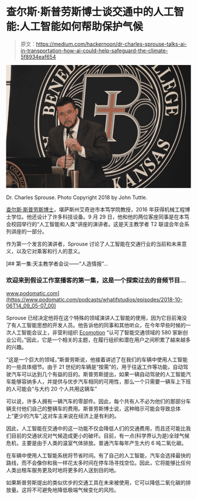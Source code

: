 # 查尔斯·斯普劳斯博士谈交通中的人工智能:人工智能如何帮助保护气候

> 原文：<https://medium.com/hackernoon/dr-charles-sprouse-talks-ai-in-transportation-how-ai-could-help-safeguard-the-climate-5f8934eaf654>

![](img/5eb18c8ee4bd5f06de99464372dce6e3.png)

Dr. Charles Sprouse. Photo Copyright 2018 by John Tuttle.

[查尔斯·斯普劳斯博士](https://www.benedictine.edu/faculty-staff/sprouse-charles)，堪萨斯州艾奇逊市本笃学院教授，2016 年获得机械工程博士学位。他还设计了许多科技设备。9 月 29 日，他和他的两位客座同事是在本笃会校园举行的“人工智能和人类”讲座的演讲者。这是天主教学者 T2 联谊会年会系列讲座的一部分。

作为第一个发言的演讲者，Sprouse 讨论了人工智能在交通行业的当前和未来意义，以及它对乘客和行人的意义。

[](https://www.podomatic.com/podcasts/whatifstudios/episodes/2018-10-06T14_09_05-07_00) [## 第一集:天主教学者会议——“人造情报”...

### 欢迎来到假设工作室播客的第一集，这是一个探索过去的音频节目…

www.podomatic.com](https://www.podomatic.com/podcasts/whatifstudios/episodes/2018-10-06T14_09_05-07_00) 

Sprouse 已经决定他将在这个特殊的领域演讲人工智能的使用，因为它目前淹没了有人工智能思想的开发人员。他告诉他的同事和其他听众，在今年早些时候的一次人工智能会议上，非营利组织 [Ecomotion](http://ecomotion.us/) “认可了智能交通领域的 580 家新创业公司。”因此，它是一个相关的主题，在履行组织和潜在用户之间积累了越来越多的兴趣。

“这是一个巨大的领域，”斯普劳斯说，他接着讲述了在我们的车辆中使用人工智能的一些具体细节。由于 21 世纪的车辆是“按需”的，用于往返工作等功能，自动驾驶汽车可以达到几个有益的目的。斯普劳斯提出，如果一辆自动驾驶的人工智能汽车能够容纳多人，并提供与优步汽车相同的可用性，那么一个只需要一辆车上下班的人可能会“与大约 20 个人共用这辆车”

可以说，许多人拥有一辆汽车的零部件。因此，每个共有人不必为他们的那部分车辆支付他们自己的整辆车的费用。斯普劳斯博士说，这种暗示可能会导致总体上“更少的汽车”,这对车主来说在经济上是有利的。

因此，人工智能在交通中的这一功能不仅会降低人们的交通费用，而且还可能比我们目前的交通状况对气候造成更小的破坏。目前，有一点(科学界认为是)全球气候危机，主要是由于人类的温室气体排放。普通汽车每年产生大约 6 吨二氧化碳。

在车辆中使用人工智能系统将节省时间。有了自己的人工智能，汽车会选择最快的路线，而不会像你和我一样花太多时间在停车场寻找空位。因此，它将能够比任何人类出租车服务更及时地将更多的人送到目的地。

如果斯普劳斯提出的类似优步的交通工具在未来被使用，它可以降低二氧化碳的排放量。这将不可避免地降低极端气候变化的风险。